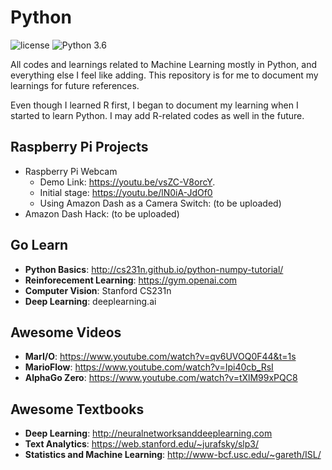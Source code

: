 # Python

![license](https://img.shields.io/github/license/mashape/apistatus.svg)
![Python 3.6](https://img.shields.io/badge/python-3.6-blue.svg)

All codes and learnings related to Machine Learning mostly in Python, and everything else I feel like adding. This repository is for me to document my learnings for future references. 

Even though I learned R first, I began to document my learning when I started to learn Python. I may add R-related codes as well in the future. 
 
## Raspberry Pi Projects 
- Raspberry Pi Webcam 
  - Demo Link: https://youtu.be/vsZC-V8orcY.
  - Initial stage: https://youtu.be/lN0iA-JdOf0
  - Using Amazon Dash as a Camera Switch: (to be uploaded)
- Amazon Dash Hack: (to be uploaded)

## Go Learn  
- **Python Basics**: http://cs231n.github.io/python-numpy-tutorial/ 
- **Reinforecement Learning**: https://gym.openai.com
- **Computer Vision**: Stanford CS231n  
- **Deep Learning**: deeplearning.ai

## Awesome Videos
- **MarI/O**: https://www.youtube.com/watch?v=qv6UVOQ0F44&t=1s
- **MarioFlow**: https://www.youtube.com/watch?v=Ipi40cb_RsI
- **AlphaGo Zero**: https://www.youtube.com/watch?v=tXlM99xPQC8

## Awesome Textbooks
- **Deep Learning**: http://neuralnetworksanddeeplearning.com
- **Text Analytics**: https://web.stanford.edu/~jurafsky/slp3/
- **Statistics and Machine Learning**: http://www-bcf.usc.edu/~gareth/ISL/


